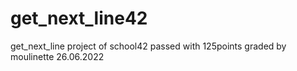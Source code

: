 # get_next_line42

get_next_line project of school42 passed with 125points 
graded by moulinette 26.06.2022